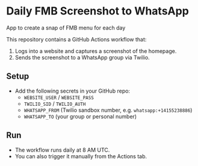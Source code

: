 # Daily FMB Screenshot to WhatsApp

App to create a snap of FMB menu for each day

This repository contains a GitHub Actions workflow that:

1. Logs into a website and captures a screenshot of the homepage.
2. Sends the screenshot to a WhatsApp group via Twilio.

## Setup

- Add the following secrets in your GitHub repo:
  - `WEBSITE_USER` / `WEBSITE_PASS`
  - `TWILIO_SID` / `TWILIO_AUTH`
  - `WHATSAPP_FROM` (Twilio sandbox number, e.g. `whatsapp:+14155238886`)
  - `WHATSAPP_TO` (your group or personal number)

## Run

- The workflow runs daily at 8 AM UTC.
- You can also trigger it manually from the Actions tab.
